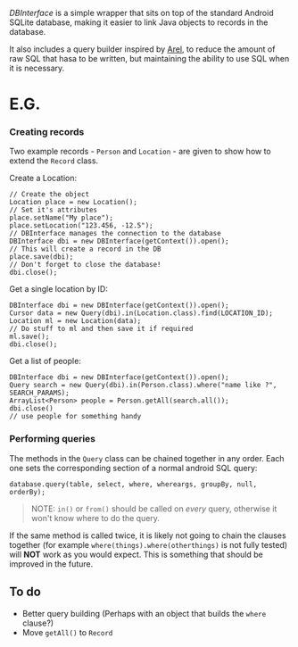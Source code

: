 _DBInterface_ is a simple wrapper that sits on top of the standard Android SQLite database, making it easier to link Java objects to records in the database.

It also includes a query builder inspired by [Arel](https://github.com/rails/arel), to reduce the amount of raw SQL that hasa to be written, but maintaining the ability to use SQL when it is necessary.

# E.G.

### Creating records

Two example records - `Person` and `Location` - are given to show how to extend the `Record` class.

Create a Location:

    // Create the object
    Location place = new Location();
    // Set it's attributes
    place.setName("My place");
    place.setLocation("123.456, -12.5");
    // DBInterface manages the connection to the database
    DBInterface dbi = new DBInterface(getContext()).open();
    // This will create a record in the DB
    place.save(dbi);
    // Don't forget to close the database!
    dbi.close();

Get a single location by ID:

    DBInterface dbi = new DBInterface(getContext()).open();
    Cursor data = new Query(dbi).in(Location.class).find(LOCATION_ID);
    Location ml = new Location(data);
    // Do stuff to ml and then save it if required
    ml.save();
    dbi.close();

Get a list of people:

    DBInterface dbi = new DBInterface(getContext()).open();
    Query search = new Query(dbi).in(Person.class).where("name like ?", SEARCH_PARAMS);
    ArrayList<Person> people = Person.getAll(search.all());
    dbi.close()
    // use people for something handy
    
### Performing queries

The methods in the `Query` class can be chained together in any order. Each one sets the corresponding section of a normal android SQL query:

    database.query(table, select, where, whereargs, groupBy, null, orderBy);
    
> NOTE: `in()` or `from()` should be called on _every_ query, otherwise it won't know where to do the query.

If the same method is called twice, it is likely not going to chain the clauses together (for example `where(things).where(otherthings)` is not fully tested) will **NOT** work as you would expect. This is something that should be improved in the future.
    
## To do

- Better query building (Perhaps with an object that builds the `where` clause?)
- Move `getAll()` to `Record`